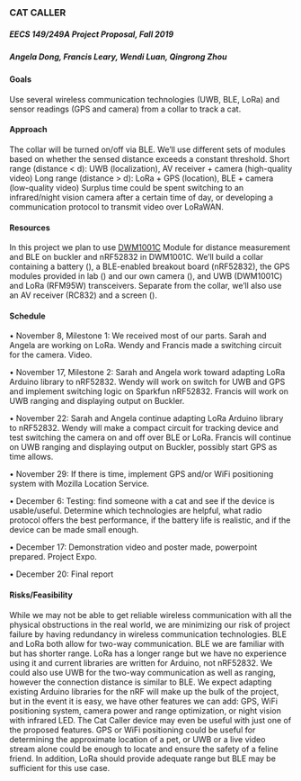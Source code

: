 ### **CAT CALLER**

##### EECS 149/249A Project Proposal, Fall 2019

##### Angela Dong, Francis Leary, Wendi Luan, Qingrong Zhou



#### **Goals**
Use several wireless communication technologies (UWB, BLE, LoRa) and sensor readings (GPS and camera) from a collar to track a cat.

#### **Approach**
The collar will be turned on/off via BLE. We’ll use different sets of modules based on whether the sensed distance exceeds a constant threshold.
Short range (distance <  d): UWB (localization), AV receiver + camera (high-quality video)
Long range (distance > d): LoRa + GPS (location), BLE + camera (low-quality video)
Surplus time could be spent switching to an infrared/night vision camera after a certain time of day, or developing a communication protocol to transmit video over LoRaWAN.


#### **Resources**

In this project we plan to use [DWM1001C](https://www.decawave.com/product/dwm1001-module/) Module for distance measurement and BLE on buckler and nRF52832 in DWM1001C. We’ll build a collar containing a battery (), a BLE-enabled breakout board (nRF52832), the GPS modules provided in lab () and our own camera (), and UWB (DWM1001C) and LoRa (RFM95W) transceivers. Separate from the collar, we’ll also use an AV receiver (RC832) and a screen ().

#### **Schedule**
• November 8, Milestone 1:  We received most of our parts. Sarah and Angela are working on LoRa. Wendy and Francis made a switching circuit for the camera. Video.

• November 17, Milestone 2:  Sarah and Angela work toward adapting LoRa Arduino library to nRF52832. Wendy will work on switch for UWB and GPS and implement switching logic on Sparkfun nRF52832. Francis will work on UWB ranging and displaying output on Buckler.

• November 22:  Sarah and Angela continue adapting LoRa Arduino library to nRF52832. Wendy will make a compact circuit for tracking device and test switching the camera on and off over BLE or LoRa. Francis will continue on UWB ranging and displaying output on Buckler, possibly start GPS as time allows.

• November 29: If there is time, implement GPS and/or WiFi positioning system with Mozilla Location Service. 

• December 6: Testing: find someone with a cat and see if the device is usable/useful. Determine which technologies are helpful, what radio protocol offers the best performance, if the battery life is realistic, and if the device can be made small enough.

• December 17: Demonstration video and poster made, powerpoint prepared. Project Expo.

• December 20: Final report

#### **Risks/Feasibility**

While we may not be able to get reliable wireless communication with all the physical obstructions in the real world, we are minimizing our risk of project failure by having redundancy in wireless communication technologies. BLE and LoRa both allow for two-way communication. BLE we are familiar with but has shorter range. LoRa has a longer range but we have no experience using it and current libraries are written for Arduino, not nRF52832. We could also use UWB for the two-way communication as well as ranging, however the connection distance is similar to BLE. We expect adapting existing Arduino libraries for the nRF will make up the bulk of the project, but in the event it is easy, we have other features we can add: GPS, WiFi positioning system, camera power and range optimization, or night vision with infrared LED. The Cat Caller device may even be useful with just one of the proposed features. GPS or WiFi positioning could be useful for determining the approximate location of a pet, or UWB or a live video stream alone could be enough to locate and ensure the safety of a feline friend. In addition, LoRa should provide adequate range but BLE may be sufficient for this use case. 
